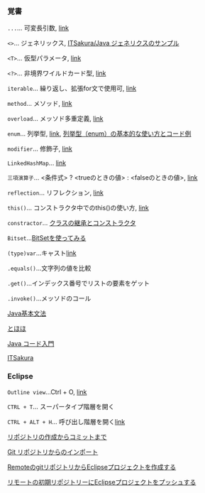 ### 覚書
```...```... 可変長引数, [link](https://qiita.com/ponsuke0531/items/f0fc923cdbf2ed987013)

```<>```... ジェネリックス, [ITSakura/Java ジェネリクスのサンプル](https://itsakura.com/java_generics)

```<T>```... 仮型パラメータ, [link](https://qiita.com/rodentia6/items/b36d134fa24867ba4d63)

```<?>```... 非境界ワイルドカード型, [link](https://qiita.com/pebblip/items/1206f866980f2ff91e77)

```iterable```... 繰り返し、拡張for文で使用可, [link](https://engineer-club.jp/java-foreach)

```method```... メソッド, [link](https://java-code.jp/95)

```overload```... メッソド多重定義, [link](https://qiita.com/Co_Pilot/items/1b1e337a6a8ac4ff79b4)

```enum```... 列挙型, [link](https://java-code.jp/category/enum), [列挙型（enum）の基本的な使い方とコード例](https://qiita.com/igm50/items/8c9788d4ba5868642c69)

```modifier```... 修飾子, [link](http://www.tohoho-web.com/java/modifier.htm)

```LinkedHashMap```... [link](https://qiita.com/wakka0014/items/9415a47eabf43b3aa0ff)

```三項演算子```... <条件式> ? <trueのときの値> : <falseのときの値>, [link](https://qiita.com/ikemo/items/f81f08055bb873b4d648)

```reflection```... リフレクション, [link](https://www.sejuku.net/blog/33252)

```this()```... コンストラクタ中でのthis()の使い方, [link](https://qiita.com/hrs_myk/items/2091626b625360cc8fd1)

```constractor```... [クラスの継承とコンストラクタ](https://qiita.com/katolisa/items/438a8d720ea5a60b55c4)

```Bitset```...[BitSetを使ってみる](http://mocomei.hatenablog.com/entry/2013/04/26/202516)

```(type)var```...キャスト[link](https://java-code.jp/66)

```.equals()```...文字列の値を比較

```.get()```...インデックス番号でリストの要素をゲット

```.invoke()```...メッソドのコール

[Java基本文法](https://qiita.com/MewW6m/items/3d438bbdaa4be021db20)

[とほほ](http://www.tohoho-web.com/java/index.htm)

[Java コード入門](https://java-code.jp/)

[ITSakura](https://itsakura.com/java)

### Eclipse

```Outline view```...Ctrl + O, [link](https://so-zou.jp/software/tech/tool/ide/eclipse/view/general/outline/)

```CTRL + T```... スーパータイプ階層を開く

```CTRL + ALT + H```... 呼び出し階層を開く[link](https://qiita.com/nikuyoshi/items/221ba004da6c5daacb88)

[リポジトリの作成からコミットまで](https://itsakura.com/eclipse-git-repository)

[Git リポジトリからのインポート](http://mixi-inc.github.io/AndroidTraining/appendix/A.01.import-from-git-for-eclipse.html)

[RemoteのgitリポジトリからEclipseプロジェクトを作成する](https://git-manual.net/make-eclipse-project-remote-git/)

[リモートの初期リポジトリーにEclipseプロジェクトをプッシュする](https://git-manual.net/push-to-remote-eclipse-project/)
